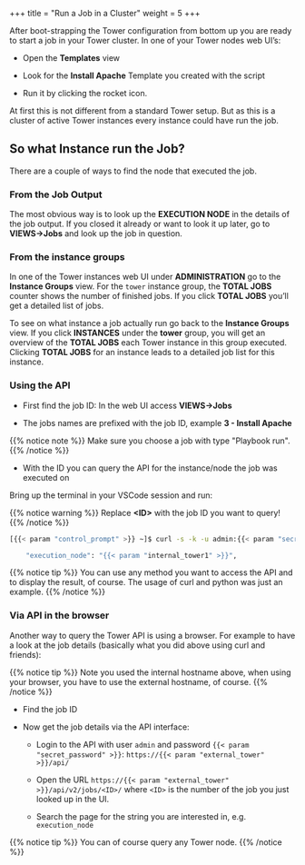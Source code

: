 +++
title = "Run a Job in a Cluster"
weight = 5
+++

After boot-strapping the Tower configuration from bottom up you are ready to start a job in your Tower cluster. In one of your Tower nodes web UI’s:

- Open the **Templates** view

- Look for the **Install Apache** Template you created with the script

- Run it by clicking the rocket icon.

At first this is not different from a standard Tower setup. But as this is a cluster of active Tower instances every instance could have run the job.

## So what Instance run the Job?

There are a couple of ways to find the node that executed the job.

### From the Job Output

The most obvious way is to look up the **EXECUTION NODE** in the details of the job output. If you closed it already or want to look it up later, go to **VIEWS->Jobs** and look up the job in question.

### From the instance groups

In one of the Tower instances web UI under **ADMINISTRATION** go to the **Instance Groups** view. For the `tower` instance group, the **TOTAL JOBS** counter shows the number of finished jobs. If you click **TOTAL JOBS** you’ll get a detailed list of jobs.

To see on what instance a job actually run go back to the **Instance Groups** view. If you click **INSTANCES** under the **tower** group, you will get an overview of the **TOTAL JOBS** each Tower instance in this group executed. Clicking **TOTAL JOBS** for an instance leads to a detailed job list for this instance.

### Using the API

- First find the job ID: In the web UI access **VIEWS→Jobs**

- The jobs names are prefixed with the job ID, example **3 - Install Apache**

{{% notice note %}}
Make sure you choose a job with type "Playbook run".
{{% /notice %}}

- With the ID you can query the API for the instance/node the job was executed on

Bring up the terminal in your VSCode session and run:

{{% notice warning %}}
Replace **\<ID>** with the job ID you want to query!
{{% /notice %}}

```bash
[{{< param "control_prompt" >}} ~]$ curl -s -k -u admin:{{< param "secret_password" >}} https://{{< param "internal_tower1" >}}/api/v2/jobs/<ID>/ | python3 -m json.tool | grep execution_node

    "execution_node": "{{< param "internal_tower1" >}}",
```

{{% notice tip %}}
You can use any method you want to access the API and to display the result, of course. The usage of curl and python was just an example.
{{% /notice %}}

### Via API in the browser

Another way to query the Tower API is using a browser. For example to have a look at the job details (basically what you did above using curl and friends):

{{% notice tip %}}
Note you used the internal hostname above, when using your browser, you have to use the external hostname, of course.
{{% /notice %}}

- Find the job ID

- Now get the job details via the API interface:

  - Login to the API with user `admin` and password `{{< param "secret_password" >}}`: `https://{{< param "external_tower" >}}/api/`

  - Open the URL `https://{{< param "external_tower" >}}/api/v2/jobs/<ID>/` where `<ID>` is the number of the job you just looked up in the UI.

  - Search the page for the string you are interested in, e.g. `execution_node`

{{% notice tip %}}
You can of course query any Tower node.
{{% /notice %}}
